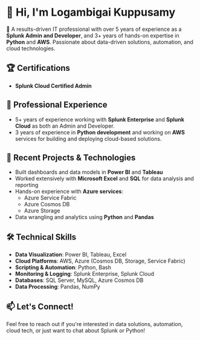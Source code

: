 # 👋 Hi, I'm Logambigai Kuppusamy

🔧 A results-driven IT professional with over 5 years of experience as a **Splunk Admin and Developer**, and 3+ years of hands-on expertise in **Python** and **AWS**. Passionate about data-driven solutions, automation, and cloud technologies.

## 🏆 Certifications
- **Splunk Cloud Certified Admin**

## 💼 Professional Experience
- 5+ years of experience working with **Splunk Enterprise** and **Splunk Cloud** as both an Admin and Developer.
- 3 years of experience in **Python development** and working on **AWS** services for building and deploying cloud-based solutions.

## 🚀 Recent Projects & Technologies
- Built dashboards and data models in **Power BI** and **Tableau**
- Worked extensively with **Microsoft Excel** and **SQL** for data analysis and reporting
- Hands-on experience with **Azure services**:
  - Azure Service Fabric
  - Azure Cosmos DB
  - Azure Storage
- Data wrangling and analytics using **Python** and **Pandas**

## 🛠️ Technical Skills
- **Data Visualization**: Power BI, Tableau, Excel
- **Cloud Platforms**: AWS, Azure (Cosmos DB, Storage, Service Fabric)
- **Scripting & Automation**: Python, Bash
- **Monitoring & Logging**: Splunk Enterprise, Splunk Cloud
- **Databases**: SQL Server, MySQL, Azure Cosmos DB
- **Data Processing**: Pandas, NumPy

## 📫 Let's Connect!
Feel free to reach out if you're interested in data solutions, automation, cloud tech, or just want to chat about Splunk or Python!
